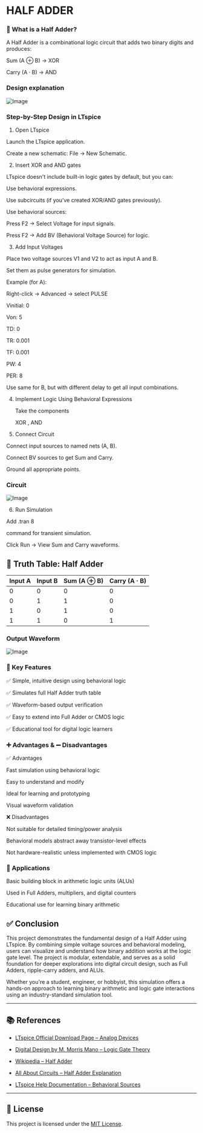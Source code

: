 # HALF ADDER

### 🧠 What is a Half Adder?

A Half Adder is a combinational logic circuit that adds two binary digits and produces:

Sum (A ⊕ B) → XOR

Carry (A · B) → AND

### Design explanation

![Image](https://github.com/user-attachments/assets/f6a7cee3-c232-4dac-ae2b-5eab6a03641b)

### Step-by-Step Design in LTspice

1. Open LTspice
   
Launch the LTspice application.

Create a new schematic: File → New Schematic.

2. Insert XOR and AND gates
   
LTspice doesn't include built-in logic gates by default, but you can:

Use behavioral expressions.

Use subcircuits (if you’ve created XOR/AND gates previously).

Use behavioral sources:

Press F2 → Select Voltage for input signals.

Press F2 → Add BV (Behavioral Voltage Source) for logic.

3. Add Input Voltages
 
Place two voltage sources V1 and V2 to act as input A and B.

Set them as pulse generators for simulation.

Example (for A):

Right-click → Advanced → select PULSE

Vinitial: 0

Von: 5  

TD: 0  

TR: 0.001

TF: 0.001

PW: 4

PER: 8

Use same for B, but with different delay to get all input combinations.

4. Implement Logic Using Behavioral Expressions

   Take the components

   XOR , AND

6. Connect Circuit

   
Connect input sources to named nets (A, B).

Connect BV sources to get Sum and Carry.

Ground all appropriate points.

### Circuit 

![Image](https://github.com/user-attachments/assets/07a41c4d-782b-4ea1-856f-f5f893cfe182)

6. Run Simulation

Add .tran 8

 command for transient simulation.

Click Run → View Sum and Carry waveforms.

## 🔢 Truth Table: Half Adder

| Input A | Input B | Sum (A ⊕ B) | Carry (A · B) |
|---------|---------|--------------|----------------|
|    0    |    0    |      0       |       0        |
|    0    |    1    |      1       |       0        |
|    1    |    0    |      1       |       0        |
|    1    |    1    |      0       |       1        |

### Output Waveform

![Image](https://github.com/user-attachments/assets/831136d3-d9b4-4442-b7bd-a19fb25ce6e4)

### 🧩 Key Features

✅ Simple, intuitive design using behavioral logic

✅ Simulates full Half Adder truth table

✅ Waveform-based output verification

✅ Easy to extend into Full Adder or CMOS logic

✅ Educational tool for digital logic learners

### ➕ Advantages & ➖ Disadvantages

✅ Advantages

Fast simulation using behavioral logic

Easy to understand and modify

Ideal for learning and prototyping

Visual waveform validation

❌ Disadvantages

Not suitable for detailed timing/power analysis

Behavioral models abstract away transistor-level effects

Not hardware-realistic unless implemented with CMOS logic

### 🚀 Applications

Basic building block in arithmetic logic units (ALUs)

Used in Full Adders, multipliers, and digital counters

Educational use for learning binary arithmetic

## ✅ Conclusion

This project demonstrates the fundamental design of a Half Adder using LTspice. By combining simple voltage sources and behavioral modeling, users can visualize and understand how binary addition works at the logic gate level. The project is modular, extendable, and serves as a solid foundation for deeper explorations into digital circuit design, such as Full Adders, ripple-carry adders, and ALUs.

Whether you're a student, engineer, or hobbyist, this simulation offers a hands-on approach to learning binary arithmetic and logic gate interactions using an industry-standard simulation tool.

---

## 📚 References

- [LTspice Official Download Page – Analog Devices](https://www.analog.com/en/design-center/design-tools-and-calculators/ltspice-simulator.html)
  
- [Digital Design by M. Morris Mano – Logic Gate Theory](https://www.amazon.com/Digital-Design-M-Morris-Mano/dp/0131989243)
  
- [Wikipedia – Half Adder](https://en.wikipedia.org/wiki/Adder_(electronics)#Half_adder)
  
- [All About Circuits – Half Adder Explanation](https://www.allaboutcircuits.com/textbook/digital/chpt-8/half-adders/)
  
- [LTspice Help Documentation – Behavioral Sources](http://ltwiki.org/?title=LTspiceHelp:Behavioral_Source)
  

---

## 🪪 License

This project is licensed under the [MIT License](LICENSE).







